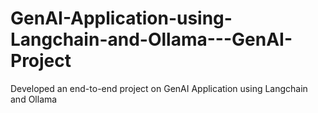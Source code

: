 # GenAI-Application-using-Langchain-and-Ollama---GenAI-Project
Developed an end-to-end project on GenAI Application using Langchain and Ollama
